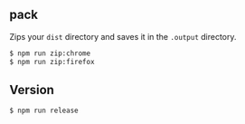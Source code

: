 
## pack

Zips your `dist` directory and saves it in the `.output` directory.

```bash
$ npm run zip:chrome
$ npm run zip:firefox
```

## Version

```bash
$ npm run release
```
